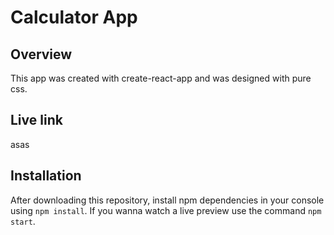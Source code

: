 # Calculator App
## Overview
This app was created with create-react-app and was designed with pure css.

## Live link

asas

## Installation

After downloading this repository, install npm dependencies in your console using `npm install`. If you wanna watch a live preview use the command `npm start`.